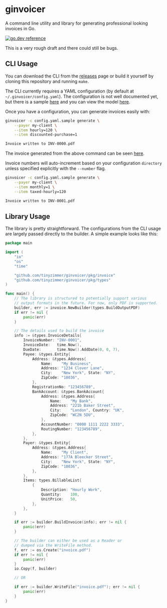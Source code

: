# ginvoicer

A command line utility and library for generating professional looking invoices in Go.

[![go.dev reference](https://img.shields.io/badge/go.dev-reference-007d9c?logo=go&logoColor=white&style=flat-rounded)](https://pkg.go.dev/github.com/tinyzimmer/ginvoicer)

This is a very rough draft and there could still be bugs.

## CLI Usage

You can download the CLI from the [releases](https://github.com/tinyzimmer/ginvoicer/releases) page or build it yourself by cloning this repository and running `make`.

The CLI currently requires a YAML configuration (by default at `~/.ginvoicer/config.yaml`).
The configuration is not well documented yet, but there is a sample [here](config.yaml.sample) and you can view the model [here](pkg/types/config.go).

Once you have a configuration, you can generate invoices easily with:

```bash
ginvoicer -c config.yaml.sample generate \
    --payer my-client \
    --item hourly=120 \
    --item discounted-purchase=1

Invoice written to INV-0000.pdf
```

The invoice generated from the above command can be seen [here](examples/invoice.pdf).

Invoice numbers will auto-increment based on your configuration `directory` unless specified explicitly with the `--number` flag.

```bash
ginvoicer -c config.yaml.sample generate \
    --payer my-client \
    --item monthly=1 \
    --item taxed-hourly=120

Invoice written to INV-0001.pdf
```

## Library Usage

The library is pretty straightforward. The configurations from the CLI usage are largely passed directly to the builder. A simple example looks like this:

```go
package main

import (
	"io"
	"os"
	"time"

	"github.com/tinyzimmer/ginvoicer/pkg/invoice"
	"github.com/tinyzimmer/ginvoicer/pkg/types"
)

func main() {
    // The library is structured to potentially support various
    // output formats in the future. For now, only PDF is supported.
    builder, err := invoice.NewBuilder(types.BuildOutputPDF)
    if err != nil {
        panic(err)
    }

    // The details used to build the invoice
    info := &types.InvoiceDetails{
        InvoiceNumber: "INV-0001",
        InvoiceDate:   time.Now(),
        DueDate:       time.Now().AddDate(0, 0, 7),
        Payee: &types.Entity{
            Address: &types.Address{
                Name:    "My Business",
                Address: "1234 Clover Lane",
                City:    "New York", State: "NY",
                ZipCode: "10036",
            },
            RegistrationNo: "123456789",
            BankAccount: &types.BankAccount{
                Address: &types.Address{
                    Name:    "My Bank",
                    Address: "221b Baker Street",
                    City:    "London", Country: "UK",
                    ZipCode: "WC2N 5DU",
                },
                AccountNumber: "0000 1111 2222 3333",
                RoutingNumber: "123456789",
            },
        },
        Payer: &types.Entity{
            Address: &types.Address{
                Name:    "My Client",
                Address: "177A Bleecker Street",
                City:    "New York", State: "NY",
                ZipCode: "10036",
            },
        },
        Items: types.BillableList{
            {
                Description: "Hourly Work",
                Quantity:    100,
                UnitPrice:   50,
            },
        },
    }

    if err := builder.BuildInvoice(info); err != nil {
        panic(err)
    }

    // The builder can either be used as a Reader or
    // dumped via the WriteFile method.
    f, err := os.Create("invoice.pdf")
    if err != nil {
        panic(err)
    }
    io.Copy(f, builder)

    // OR

    if err := builder.WriteFile("invoice.pdf"); err != nil {
        panic(err)
    }
}
```